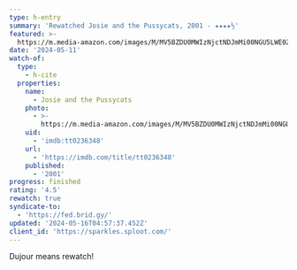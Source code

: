 ```yaml
---
type: h-entry
summary: 'Rewatched Josie and the Pussycats, 2001 - ★★★★½'
featured: >-
  https://m.media-amazon.com/images/M/MV5BZDU0MWIzNjctNDJmMi00NGU5LWE0ZjgtYWEzMDk5YWFmNjRkXkEyXkFqcGdeQXVyMTUyOTc1NDYz._V1_SX300.jpg
date: '2024-05-11'
watch-of:
  type:
    - h-cite
  properties:
    name:
      - Josie and the Pussycats
    photo:
      - >-
        https://m.media-amazon.com/images/M/MV5BZDU0MWIzNjctNDJmMi00NGU5LWE0ZjgtYWEzMDk5YWFmNjRkXkEyXkFqcGdeQXVyMTUyOTc1NDYz._V1_SX300.jpg
    uid:
      - 'imdb:tt0236348'
    url:
      - 'https://imdb.com/title/tt0236348'
    published:
      - '2001'
progress: finished
rating: '4.5'
rewatch: true
syndicate-to:
  - 'https://fed.brid.gy/'
updated: '2024-05-16T04:57:37.452Z'
client_id: 'https://sparkles.sploot.com/'
---
```

Dujour means rewatch!
